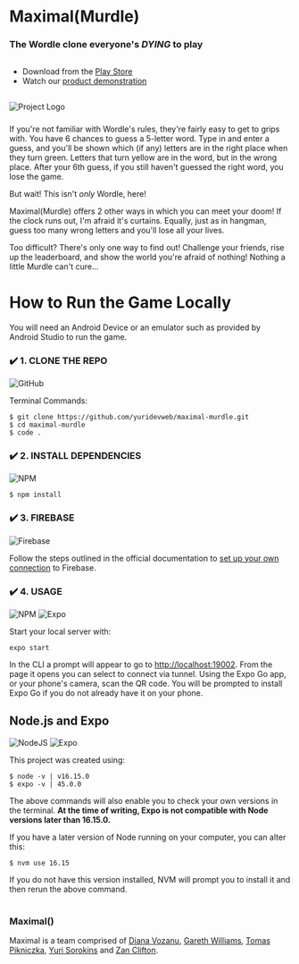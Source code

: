 # Maximal(Murdle)

### The Wordle clone everyone's _DYING_ to play

##
- Download from the [Play Store](https://play.google.com/store/apps/details?id=com.maximal.maximalMurdle)
- Watch our [product demonstration](https://youtu.be/mv_5oD6CgLU)
##

![Project Logo](https://github.com/yuridevweb/maximal-murdle/blob/main/assets/murdle-logo.png)

###

If you're not familiar with Wordle's rules, they're fairly easy to get to grips with. You have 6 chances to guess a 5-letter word. Type in and enter a guess, and you'll be shown which (if any) letters are in the right place when they turn green. Letters that turn yellow are in the word, but in the wrong place. After your 6th guess, if you still haven't guessed the right word, you lose the game.

But wait! This isn't _only_ Wordle, here!

Maximal(Murdle) offers 2 other ways in which you can meet your doom! If the clock runs out, I'm afraid it's curtains. Equally, just as in hangman, guess too many wrong letters and you'll lose all your lives.

Too difficult? There's only one way to find out! Challenge your friends, rise up the leaderboard, and show the world you're afraid of nothing! Nothing a little Murdle can't cure...

# How to Run the Game Locally

You will need an Android Device or an emulator such as provided by Android Studio to run the game.

### ✔️ 1. CLONE THE REPO

![GitHub](https://img.shields.io/badge/github-%23121011.svg?style=for-the-badge&logo=github&logoColor=white)

Terminal Commands:

```
$ git clone https://github.com/yuridevweb/maximal-murdle.git
$ cd maximal-murdle
$ code .
```

### ✔️ 2. INSTALL DEPENDENCIES

![NPM](https://img.shields.io/badge/NPM-%23000000.svg?style=for-the-badge&logo=npm&logoColor=white)

```
$ npm install
```

### ✔️ 3. FIREBASE

![Firebase](https://img.shields.io/badge/firebase-%23039BE5.svg?style=for-the-badge&logo=firebase)

Follow the steps outlined in the official documentation to [set up your own connection](https://firebase.google.com/docs/auth/web/start) to Firebase.

### ✔️ 4. USAGE

![NPM](https://img.shields.io/badge/NPM-%23000000.svg?style=for-the-badge&logo=npm&logoColor=white) ![Expo](https://img.shields.io/badge/expo-1C1E24?style=for-the-badge&logo=expo&logoColor=#D04A37)

Start your local server with:

```
expo start
```

In the CLI a prompt will appear to go to [http://localhost:19002](http://localhost:19002). From the page it opens you can select to connect via tunnel. Using the Expo Go app, or your phone's camera, scan the QR code. You will be prompted to install Expo Go if you do not already have it on your phone.

## Node.js and Expo

![NodeJS](https://img.shields.io/badge/node.js-6DA55F?style=for-the-badge&logo=node.js&logoColor=white) ![Expo](https://img.shields.io/badge/expo-1C1E24?style=for-the-badge&logo=expo&logoColor=#D04A37)

This project was created using:

```
$ node -v | v16.15.0
$ expo -v | 45.0.0
```

The above commands will also enable you to check your own versions in the terminal. **At the time of writing, Expo is not compatible with Node versions later than 16.15.0.**

If you have a later version of Node running on your computer, you can alter this:

```
$ nvm use 16.15
```

If you do not have this version installed, NVM will prompt you to install it and then rerun the above command.

#
### Maximal()

Maximal is a team comprised of [Diana Vozanu](https://github.com/dianavoz), [Gareth Williams](https://github.com/garethrwilliams), [Tomas Pikniczka](https://github.com/piknik1979), [Yuri Sorokins](https://github.com/yuridevweb) and [Zan Clifton](https://github.com/ZanClifton).
